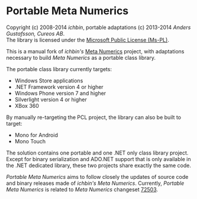 Portable Meta Numerics
======================

Copyright (c) 2008-2014 *ichbin*, portable adaptations (c) 2013-2014 *Anders Gustafsson, Cureos AB*.<br/>The library is licensed under the [Microsoft Public License (Ms-PL)](http://opensource.org/licenses/MS-PL).

This is a manual fork of *ichbin's* [Meta Numerics](https://metanumerics.codeplex.com/) project, with adaptations necessary to build *Meta Numerics* as a portable class library.

The portable class library currently targets:

* Windows Store applications
* .NET Framework version 4 or higher
* Windows Phone version 7 and higher
* Silverlight version 4 or higher
* XBox 360

By manually re-targeting the PCL project, the library can also be built to target:

* Mono for Android
* Mono Touch

The solution contains one portable and one .NET only class library project. Except for binary serialization and ADO.NET support that is only available in the .NET dedicated library, these two projects share exactly the same code.

*Portable Meta Numerics* aims to follow closely the updates of source code and binary releases made of *ichbin's Meta Numerics*. Currently, *Portable Meta Numerics* is related to *Meta Numerics* changeset [72503](https://metanumerics.codeplex.com/SourceControl/changeset/72503).
